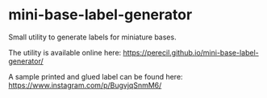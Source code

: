 # mini-base-label-generator
Small utility to generate labels for miniature bases.

The utility is available online here:
https://perecil.github.io/mini-base-label-generator/

A sample printed and glued label can be found here:
https://www.instagram.com/p/BugvjqSnmM6/
